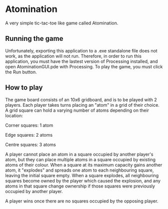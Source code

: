# Atomination #
A very simple tic-tac-toe like game called Atomination.

## Running the game ##
Unfortunately, exporting this application to a .exe standalone file does not work, as the application will not run. Therefore, 
in order to run this application, you must have the lastest version of Processing installed, and open AtominationGUI.pde with
Processing. To play the game, you must click the Run button.

## How to play ##
The game board consists of an 10x6 gridboard, and is to be played with 2 players. Each player takes turns placing an "atom"
in a grid of their choice. A grid square can hold a varying number of atoms depending on their location:

Corner squares: 1 atom

Edge squares: 2 atoms

Centre squares: 3 atoms

A player cannot place an atom in a square occupied by another player's atom, but they can place multiple atoms in a square
occupied by existing atoms of their colour. When a square at its maximum capacity gains another atom, it "explodes" and
spreads one atom to each neighbouring square, leaving the initial square empty. When a square explodes, all neighbouring
squares become owned by the player which caused the explosion, and any atoms in that square change ownership if those 
squares were previously occupied by another player.

A player wins once there are no squares occupied by the opposing player.
